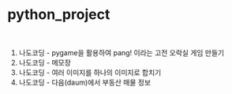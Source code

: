 <h1>python_project</h1><br>

1. 나도코딩 - pygame을 활용하여 pang! 이라는 고전 오락실 게임 만들기
2. 나도코딩 - 메모장
3. 나도코딩 - 여러 이미지를 하나의 이미지로 합치기
4. 나도코딩 - 다음(daum)에서 부동산 매물 정보 
